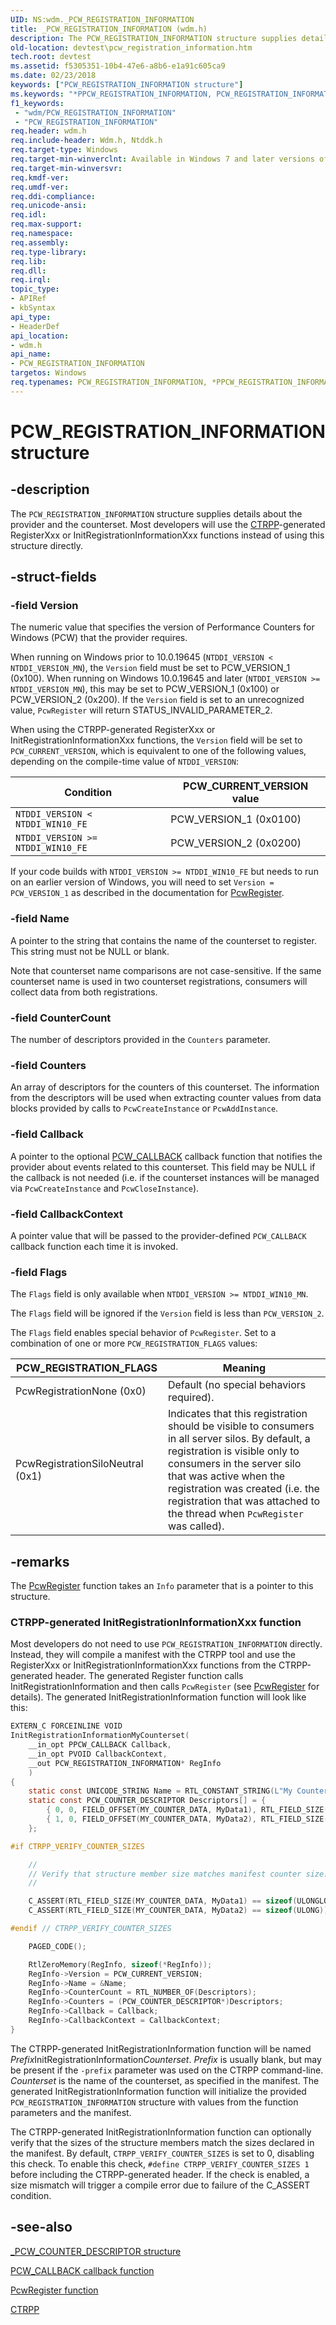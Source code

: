 ```yaml
---
UID: NS:wdm._PCW_REGISTRATION_INFORMATION
title: _PCW_REGISTRATION_INFORMATION (wdm.h)
description: The PCW_REGISTRATION_INFORMATION structure supplies details about the provider and the counterset.
old-location: devtest\pcw_registration_information.htm
tech.root: devtest
ms.assetid: f5305351-10b4-47e6-a8b6-e1a91c605ca9
ms.date: 02/23/2018
keywords: ["PCW_REGISTRATION_INFORMATION structure"]
ms.keywords: "*PPCW_REGISTRATION_INFORMATION, PCW_REGISTRATION_INFORMATION, PCW_REGISTRATION_INFORMATION structure [Driver Development Tools], PPCW_REGISTRATION_INFORMATION, PPCW_REGISTRATION_INFORMATION structure pointer [Driver Development Tools], _PCW_REGISTRATION_INFORMATION, devtest.pcw_registration_information, km_pcw_a740182f-4844-4a98-9493-522087a3d27c.xml, wdm/PCW_REGISTRATION_INFORMATION, wdm/PPCW_REGISTRATION_INFORMATION"
f1_keywords:
 - "wdm/PCW_REGISTRATION_INFORMATION"
 - "PCW_REGISTRATION_INFORMATION"
req.header: wdm.h
req.include-header: Wdm.h, Ntddk.h
req.target-type: Windows
req.target-min-winverclnt: Available in Windows 7 and later versions of Windows.
req.target-min-winversvr: 
req.kmdf-ver: 
req.umdf-ver: 
req.ddi-compliance: 
req.unicode-ansi: 
req.idl: 
req.max-support: 
req.namespace: 
req.assembly: 
req.type-library: 
req.lib: 
req.dll: 
req.irql: 
topic_type:
- APIRef
- kbSyntax
api_type:
- HeaderDef
api_location:
- wdm.h
api_name:
- PCW_REGISTRATION_INFORMATION
targetos: Windows
req.typenames: PCW_REGISTRATION_INFORMATION, *PPCW_REGISTRATION_INFORMATION
---
```


# PCW_REGISTRATION_INFORMATION structure

## -description

The `PCW_REGISTRATION_INFORMATION` structure supplies details about the provider and the counterset. Most developers will use the [CTRPP](https://docs.microsoft.com/windows/win32/perfctrs/ctrpp)-generated RegisterXxx or InitRegistrationInformationXxx functions instead of using this structure directly.

## -struct-fields

### -field Version

The numeric value that specifies the version of Performance Counters for Windows (PCW) that the provider requires.

When running on Windows prior to 10.0.19645 (`NTDDI_VERSION < NTDDI_VERSION_MN`), the `Version` field must be set to PCW_VERSION_1 (0x100). When running on Windows 10.0.19645 and later (`NTDDI_VERSION >= NTDDI_VERSION_MN`), this may be set to PCW_VERSION_1 (0x100) or PCW_VERSION_2 (0x200). If the `Version` field is set to an unrecognized value, `PcwRegister` will return STATUS_INVALID_PARAMETER_2.

When using the CTRPP-generated RegisterXxx or InitRegistrationInformationXxx functions, the `Version` field will be set to `PCW_CURRENT_VERSION`, which is equivalent to one of the following values, depending on the compile-time value of `NTDDI_VERSION`:

|Condition|PCW_CURRENT_VERSION value
|---|---
|`NTDDI_VERSION <  NTDDI_WIN10_FE`|PCW_VERSION_1 (0x0100)
|`NTDDI_VERSION >= NTDDI_WIN10_FE`|PCW_VERSION_2 (0x0200)

If your code builds with `NTDDI_VERSION >= NTDDI_WIN10_FE` but needs to run on an earlier version of Windows, you will need to set `Version = PCW_VERSION_1` as described in the documentation for [PcwRegister](nf-wdm-pcwregister.md).

### -field Name

A pointer to the string that contains the name of the counterset to register. This string must not be NULL or blank.

Note that counterset name comparisons are not case-sensitive. If the same counterset name is used in two counterset registrations, consumers will collect data from both registrations.

### -field CounterCount

The number of descriptors provided in the `Counters` parameter.

### -field Counters

An array of descriptors for the counters of this counterset. The information from the descriptors will be used when extracting counter values from data blocks provided by calls to `PcwCreateInstance` or `PcwAddInstance`.

### -field Callback

A pointer to the optional [PCW_CALLBACK](nc-wdm-pcw_callback.md) callback function that notifies the provider about events related to this counterset. This field may be NULL if the callback is not needed (i.e. if the counterset instances will be managed via `PcwCreateInstance` and `PcwCloseInstance`).

### -field CallbackContext

A pointer value that will be passed to the provider-defined `PCW_CALLBACK` callback function each time it is invoked.

### -field Flags

The `Flags` field is only available when `NTDDI_VERSION >= NTDDI_WIN10_MN`.

The `Flags` field will be ignored if the `Version` field is less than `PCW_VERSION_2`.

The `Flags` field enables special behavior of `PcwRegister`. Set to a combination of one or more `PCW_REGISTRATION_FLAGS` values:

|PCW_REGISTRATION_FLAGS|Meaning
|---|---
|PcwRegistrationNone (0x0)        |Default (no special behaviors required).
|PcwRegistrationSiloNeutral (0x1) |Indicates that this registration should be visible to consumers in all server silos. By default, a registration is visible only to consumers in the server silo that was active when the registration was created (i.e. the registration that was attached to the thread when `PcwRegister` was called).

## -remarks

The [PcwRegister](nf-wdm-pcwregister.md) function takes an `Info` parameter that is a pointer to this structure.

### CTRPP-generated InitRegistrationInformationXxx function

Most developers do not need to use `PCW_REGISTRATION_INFORMATION` directly. Instead, they will compile a manifest with the CTRPP tool and use the RegisterXxx or InitRegistrationInformationXxx functions from the CTRPP-generated header. The generated Register function calls InitRegistrationInformation and then calls `PcwRegister` (see [PcwRegister](nf-wdm-pcwregister.md) for details). The generated InitRegistrationInformation function will look like this:

```C
EXTERN_C FORCEINLINE VOID
InitRegistrationInformationMyCounterset(
    __in_opt PPCW_CALLBACK Callback,
    __in_opt PVOID CallbackContext,
    __out PCW_REGISTRATION_INFORMATION* RegInfo
    )
{
    static const UNICODE_STRING Name = RTL_CONSTANT_STRING(L"My Counterset Name");
    static const PCW_COUNTER_DESCRIPTOR Descriptors[] = {
        { 0, 0, FIELD_OFFSET(MY_COUNTER_DATA, MyData1), RTL_FIELD_SIZE(MY_COUNTER_DATA, MyData1)},
        { 1, 0, FIELD_OFFSET(MY_COUNTER_DATA, MyData2), RTL_FIELD_SIZE(MY_COUNTER_DATA, MyData2)},
    };

#if CTRPP_VERIFY_COUNTER_SIZES

    //
    // Verify that structure member size matches manifest counter size.
    //

    C_ASSERT(RTL_FIELD_SIZE(MY_COUNTER_DATA, MyData1) == sizeof(ULONGLONG));
    C_ASSERT(RTL_FIELD_SIZE(MY_COUNTER_DATA, MyData2) == sizeof(ULONG));

#endif // CTRPP_VERIFY_COUNTER_SIZES

    PAGED_CODE();

    RtlZeroMemory(RegInfo, sizeof(*RegInfo));
    RegInfo->Version = PCW_CURRENT_VERSION;
    RegInfo->Name = &Name;
    RegInfo->CounterCount = RTL_NUMBER_OF(Descriptors);
    RegInfo->Counters = (PCW_COUNTER_DESCRIPTOR*)Descriptors;
    RegInfo->Callback = Callback;
    RegInfo->CallbackContext = CallbackContext;
}
```

The CTRPP-generated InitRegistrationInformation function will be named *Prefix*InitRegistrationInformation*Counterset*. *Prefix* is usually blank, but may be present if the `-prefix` parameter was used on the CTRPP command-line. *Counterset* is the name of the counterset, as specified in the manifest. The generated InitRegistrationInformation function will initialize the provided `PCW_REGISTRATION_INFORMATION` structure with values from the function parameters and the manifest.

The CTRPP-generated InitRegistrationInformation function can optionally verify that the sizes of the structure members match the sizes declared in the manifest. By default, `CTRPP_VERIFY_COUNTER_SIZES` is set to 0, disabling this check. To enable this check, `#define CTRPP_VERIFY_COUNTER_SIZES 1` before including the CTRPP-generated header. If the check is enabled, a size mismatch will trigger a compile error due to failure of the C_ASSERT condition.

## -see-also

[_PCW_COUNTER_DESCRIPTOR structure](ns-wdm-_pcw_counter_descriptor.md)

[PCW_CALLBACK callback function](nc-wdm-pcw_callback.md)

[PcwRegister function](nf-wdm-pcwregister.md)

[CTRPP](https://docs.microsoft.com/windows/win32/perfctrs/ctrpp)
